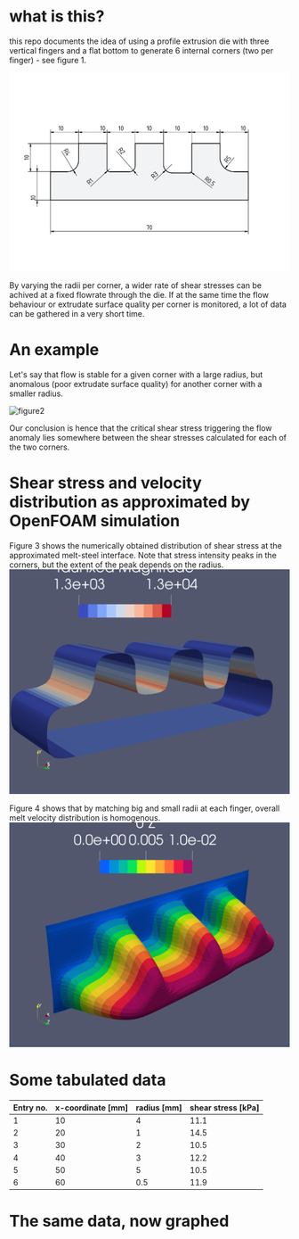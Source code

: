 # what is this?
this repo documents the idea of using a profile extrusion die with three vertical fingers and a flat bottom to generate 6 internal corners (two per finger) - see figure 1.

![figure1](https://github.com/malteschoen/threeFingersFourRadii/blob/main/media/figure1.png)

By varying the radii per corner, a wider rate of shear stresses can be achived at a fixed flowrate through the die. If at the same time the flow behaviour or extrudate surface quality per corner is monitored, a lot of data can be gathered in a very short time.

# An example
Let's say that flow is stable for a given corner with a large radius, but anomalous (poor extrudate surface quality) for another corner with a smaller radius.

![figure2](https://github.com/malteschoen/threeFingersFourRadii/blob/main/media/figure2.png)

Our conclusion is hence that the critical shear stress triggering the flow anomaly lies somewhere between the shear stresses calculated for each of the two corners.

# Shear stress and velocity distribution as approximated by OpenFOAM simulation

Figure 3 shows the numerically obtained distribution of shear stress at the approximated melt-steel interface. Note that stress intensity peaks in the corners, but the extent of the peak depends on the radius.
![figure3](https://github.com/malteschoen/threeFingersFourRadii/blob/main/media/figure3.png)

Figure 4 shows that by matching big and small radii at each finger, overall melt velocity distribution is homogenous.
![figure4](https://github.com/malteschoen/threeFingersFourRadii/blob/main/media/figure4.png)


# Some tabulated data 

| Entry no. | x-coordinate [mm] | radius [mm] | shear stress [kPa] |
|---|----|---|------|
| 1 | 10 | 4 | 11.1 |
| 2 | 20 | 1 | 14.5 |
| 3 | 30 | 2 | 10.5 |
| 4 | 40 | 3 | 12.2 |
| 5 | 50 | 5 | 10.5 |
| 6 | 60 |0.5| 11.9 |

# The same data, now graphed
